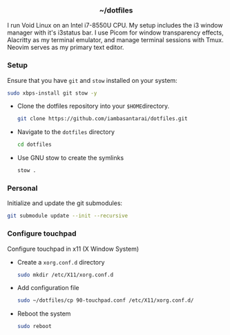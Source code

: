 <h3 align="center">~/dotfiles</h3>

I run Void Linux on an Intel i7-8550U CPU.
My setup includes the i3 window manager with it's i3status bar.
I use Picom for window transparency effects, Alacritty as my terminal emulator, and manage terminal sessions with Tmux.
Neovim serves as my primary text editor.

### Setup

Ensure that you have `git` and `stow` installed on your system:

```bash
sudo xbps-install git stow -y
```

- Clone the dotfiles repository into your `$HOME`directory.

  ```bash
  git clone https://github.com/iambasantarai/dotfiles.git
  ```

- Navigate to the `dotfiles` directory

  ```bash
  cd dotfiles
  ```

- Use GNU stow to create the symlinks
  ```bash
  stow .
  ```

### Personal

Initialize and update the git submodules:

```bash
git submodule update --init --recursive
```

### Configure touchpad

Configure touchpad in x11 (X Window System)

- Create a `xorg.conf.d` directory
  ```bash
  sudo mkdir /etc/X11/xorg.conf.d
  ```

- Add configuration file
  ```bash
  sudo ~/dotfiles/cp 90-touchpad.conf /etc/X11/xorg.conf.d/
  ```
- Reboot the system
  ```bash
  sudo reboot
  ```
